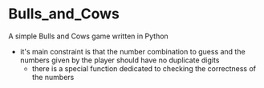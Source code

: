 # Bulls_and_Cows
A simple Bulls and Cows game written in Python

- it's main constraint is that the number combination to guess and the numbers given by the player should have no duplicate digits
  - there is a special function dedicated to checking the correctness of the numbers
